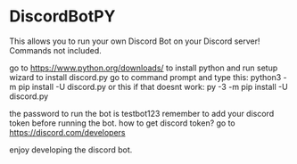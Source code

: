 # DiscordBotPY
This allows you to run your own Discord Bot on your Discord server! Commands not included.

go to https://www.python.org/downloads/ to install python and run setup wizard
to install discord.py go to command prompt and type this:
python3 -m pip install -U discord.py
or this if that doesnt work:
py -3 -m pip install -U discord.py

the password to run the bot is testbot123
remember to add your discord token before running the bot.
how to get discord token? go to https://discord.com/developers

enjoy developing the discord bot.
